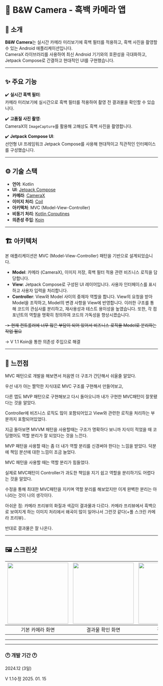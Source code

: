 # 📸 B&W Camera - 흑백 카메라 앱

## 🌟 소개  

**B&W Camera**는 실시간 카메라 미리보기에 흑백 필터를 적용하고, 흑백 사진을 촬영할 수 있는 Android 애플리케이션입니다.  
CameraX 라이브러리를 사용하여 최신 Android 기기와의 호환성을 극대화하고, Jetpack Compose로 간결하고 현대적인 UI를 구현했습니다.  

---

## ✨ 주요 기능  

✔️ **실시간 흑백 필터**:  
카메라 미리보기에 실시간으로 흑백 필터를 적용하여 촬영 전 결과물을 확인할 수 있습니다.  

✔️ **고품질 사진 촬영**:  
CameraX의 `ImageCapture`를 활용해 고해상도 흑백 사진을 촬영합니다.  

✔️ **Jetpack Compose UI**:  
선언형 UI 프레임워크 Jetpack Compose를 사용해 현대적이고 직관적인 인터페이스를 구성했습니다.  

---

## ⚙️ 기술 스택  

- **언어**: Kotlin 
- **UI**: [Jetpack Compose](https://developer.android.com/jetpack/compose) 
- **카메라**: [CameraX](https://developer.android.com/training/camerax) 
- **이미지 처리**: [Coil](https://coil-kt.github.io/coil/) 
- **아키텍처**: MVC (Model-View-Controller) 
- **비동기 처리**: [Kotlin Coroutines](https://developer.android.com/kotlin/coroutines)
- **의존성 주입**: [Koin](https://insert-koin.io/docs/reference/koin-compose/compose)

---

## 🏗️ 아키텍처

본 애플리케이션은 MVC (Model-View-Controller) 패턴을 기반으로 설계되었습니다.


- **Model**: 카메라 (CameraX), 이미지 저장, 흑백 필터 적용 관련 비즈니스 로직을 담당합니다.
- **View**: Jetpack Compose로 구성된 UI 레이어입니다. 사용자 인터페이스를 표시하고 사용자 입력을 처리합니다.
- **Controller**: View와 Model 사이의 중재자 역할을 합니다. View의 요청을 받아 Model을 조작하고, Model의 변경 사항을 View에 반영합니다.
이러한 구조를 통해 코드의 관심사를 분리하고, 재사용성과 테스트 용이성을 높였습니다. 또한, 각 컴포넌트의 역할을 명확히 정의하여 코드의 가독성을 향상시켰습니다.

~~-> 현재 컨트롤러에 너무 많은 부담이 되어 있어서 비즈니스 로직을 Model로 분리하는 작업 필요~~

-> V 1.1 Koin을 통한 의존성 주입으로 해결

---

## 💭 느낀점  

MVC 패턴으로 개발을 해보면서 처음엔 더 구조가 간단해서 쉬울줄 알았다.

우선 내가 아는 짤막한 지식대로 MVC 구조를 구현해서 만들어보고,

다른 앱도 MVP 패턴으로 구현해보고 다시 돌아오니까 내가 구현한 MVC패턴이 잘못됐다는 것을 알았다.

Controller에 비즈니스 로직도 많이 포함되어있고 View와 관련한 로직을 처리하는 부분까지 포함되어있었다.

지금 돌아보면 MVVM 패턴을 사용할때는 구조가 명확하다 보니까 지식이 적었을 때 코딩했어도 역할 분리가 잘 되었다는 것을 느낀다.

MVP 패턴을 사용할 때는 좀 더 내가 역할 분리를 신경써야 한다는 느낌을 받았다. 덕분에 책임 분산에 대한 느낌이 조금 늘었다.

MVC 패턴을 사용할 때는 역할 분리가 힘들었다.

실제로 MVC패턴이 Controller가 과도한 책임을 지기 쉽고 역할을 분리하기도 어렵다는 것을 알았다.

수정을 통해 최대한 MVC패턴을 지키며 역할 분리를 해보았지만 이게 완벽한 분리는 아니라는 것이 나의 생각이다.

아쉬운 점: 카메라 프리뷰의 화질과 색감이 결과물과 다르다. 카메라 프리뷰에서 흑백으로 보여지게 하는 이미지 처리에서 왜곡이 많이 일어나서 그런것 같다(+풀 스크린 카메라 프리뷰).. 

반대로 결과물은 잘 나온다.

--- 

## 🖼️ 스크린샷  

| <img src="path/to/screenshot1.jpg" width="200"> | <img src="path/to/screenshot2.jpg" width="200"> | <img src="path/to/screenshot3.jpg" width="200"> |  
| :----------------------------------------------: | :----------------------------------------------: | :----------------------------------------------: |  
|                 기본 카메라 화면                 |                  결과물 확인 화면                 |                    결과물 예시                    |  

---

_____________________________________________________
### 🕐 개발 기간 🕐
2024.12 (3일)

V 1.1수정 2025.  01. 15
